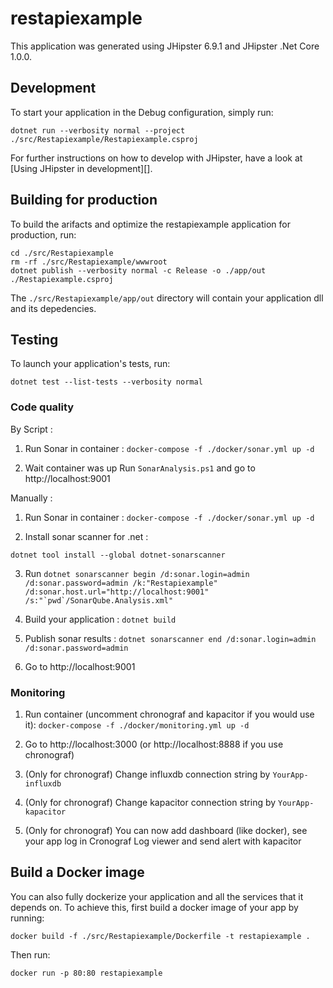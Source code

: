 # restapiexample

This application was generated using JHipster 6.9.1 and JHipster .Net Core 1.0.0.

## Development

To start your application in the Debug configuration, simply run:

    dotnet run --verbosity normal --project ./src/Restapiexample/Restapiexample.csproj

For further instructions on how to develop with JHipster, have a look at [Using JHipster in development][].

## Building for production

To build the arifacts and optimize the restapiexample application for production, run:

    cd ./src/Restapiexample
    rm -rf ./src/Restapiexample/wwwroot
    dotnet publish --verbosity normal -c Release -o ./app/out ./Restapiexample.csproj

The `./src/Restapiexample/app/out` directory will contain your application dll and its depedencies.

## Testing

To launch your application's tests, run:

    dotnet test --list-tests --verbosity normal

### Code quality

By Script :

1. Run Sonar in container : `docker-compose -f ./docker/sonar.yml up -d`

2. Wait container was up Run `SonarAnalysis.ps1` and go to http://localhost:9001

Manually :

1. Run Sonar in container : `docker-compose -f ./docker/sonar.yml up -d`

2. Install sonar scanner for .net :

`dotnet tool install --global dotnet-sonarscanner`

3. Run `` dotnet sonarscanner begin /d:sonar.login=admin /d:sonar.password=admin /k:"Restapiexample" /d:sonar.host.url="http://localhost:9001" /s:"`pwd`/SonarQube.Analysis.xml" ``

4. Build your application : `dotnet build`

5. Publish sonar results : `dotnet sonarscanner end /d:sonar.login=admin /d:sonar.password=admin`

6. Go to http://localhost:9001

### Monitoring

1. Run container (uncomment chronograf and kapacitor if you would use it): `docker-compose -f ./docker/monitoring.yml up -d`

2. Go to http://localhost:3000 (or http://localhost:8888 if you use chronograf)

3. (Only for chronograf) Change influxdb connection string by `YourApp-influxdb`

4. (Only for chronograf) Change kapacitor connection string by `YourApp-kapacitor`

5. (Only for chronograf) You can now add dashboard (like docker), see your app log in Cronograf Log viewer and send alert with kapacitor

## Build a Docker image

You can also fully dockerize your application and all the services that it depends on. To achieve this, first build a docker image of your app by running:

    docker build -f ./src/Restapiexample/Dockerfile -t restapiexample .

Then run:

    docker run -p 80:80 restapiexample
